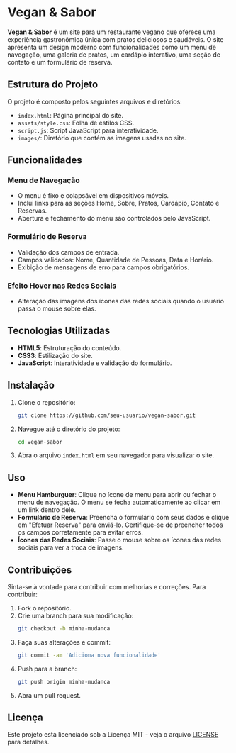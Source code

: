 

# Vegan & Sabor

**Vegan & Sabor** é um site para um restaurante vegano que oferece uma experiência gastronômica única com pratos deliciosos e saudáveis. O site apresenta um design moderno com funcionalidades como um menu de navegação, uma galeria de pratos, um cardápio interativo, uma seção de contato e um formulário de reserva.

## Estrutura do Projeto

O projeto é composto pelos seguintes arquivos e diretórios:

- `index.html`: Página principal do site.
- `assets/style.css`: Folha de estilos CSS.
- `script.js`: Script JavaScript para interatividade.
- `images/`: Diretório que contém as imagens usadas no site.

## Funcionalidades

### Menu de Navegação
- O menu é fixo e colapsável em dispositivos móveis.
- Inclui links para as seções Home, Sobre, Pratos, Cardápio, Contato e Reservas.
- Abertura e fechamento do menu são controlados pelo JavaScript.

### Formulário de Reserva
- Validação dos campos de entrada.
- Campos validados: Nome, Quantidade de Pessoas, Data e Horário.
- Exibição de mensagens de erro para campos obrigatórios.

### Efeito Hover nas Redes Sociais
- Alteração das imagens dos ícones das redes sociais quando o usuário passa o mouse sobre elas.

## Tecnologias Utilizadas

- **HTML5**: Estruturação do conteúdo.
- **CSS3**: Estilização do site.
- **JavaScript**: Interatividade e validação do formulário.

## Instalação

1. Clone o repositório:
   ```bash
   git clone https://github.com/seu-usuario/vegan-sabor.git
   ```
2. Navegue até o diretório do projeto:
   ```bash
   cd vegan-sabor
   ```
3. Abra o arquivo `index.html` em seu navegador para visualizar o site.

## Uso

- **Menu Hamburguer**: Clique no ícone de menu para abrir ou fechar o menu de navegação. O menu se fecha automaticamente ao clicar em um link dentro dele.
- **Formulário de Reserva**: Preencha o formulário com seus dados e clique em "Efetuar Reserva" para enviá-lo. Certifique-se de preencher todos os campos corretamente para evitar erros.
- **Ícones das Redes Sociais**: Passe o mouse sobre os ícones das redes sociais para ver a troca de imagens.

## Contribuições

Sinta-se à vontade para contribuir com melhorias e correções. Para contribuir:

1. Fork o repositório.
2. Crie uma branch para sua modificação:
   ```bash
   git checkout -b minha-mudanca
   ```
3. Faça suas alterações e commit:
   ```bash
   git commit -am 'Adiciona nova funcionalidade'
   ```
4. Push para a branch:
   ```bash
   git push origin minha-mudanca
   ```
5. Abra um pull request.

## Licença

Este projeto está licenciado sob a Licença MIT - veja o arquivo [LICENSE](LICENSE) para detalhes.



